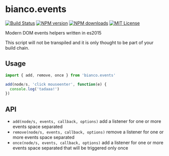 # bianco.events

[![Build Status][travis-image]][travis-url]
[![NPM version][npm-version-image]][npm-url]
[![NPM downloads][npm-downloads-image]][npm-url]
[![MIT License][license-image]][license-url]

Modern DOM events helpers written in es2015

This script will not be transpiled and it is only thought to be part of your build chain.

## Usage

```js
import { add, remove, once } from 'bianco.events'

add(node/s, 'click mouseenter', function(e) {
  console.log('tadaaa!')
})
```

## API

- `add(node/s, events, callback, options)` add a listener for one or more events space separated
- `remove(node/s, events, callback, options)` remove a listener for one or more events space separated
- `once(node/s, events, callback, options)` add a listener for one or more events space separated that will be triggered only once


[travis-image]:https://img.shields.io/travis/biancojs/events.svg?style=flat-square
[travis-url]:https://travis-ci.org/biancojs/events

[license-image]:http://img.shields.io/badge/license-MIT-000000.svg?style=flat-square
[license-url]:LICENSE.txt

[npm-version-image]:http://img.shields.io/npm/v/bianco.events.svg?style=flat-square
[npm-downloads-image]:http://img.shields.io/npm/dm/bianco.events.svg?style=flat-square
[npm-url]:https://npmjs.org/package/bianco.events